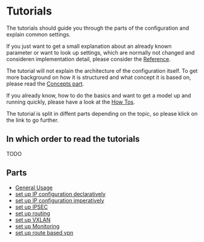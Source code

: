 # Tutorials

The tutorials should guide you through the parts of the configuration and explain
common settings.

If you just want to get a small explanation about an already known parameter
or want to look up settings, which are normally not changed and consideren implementation
detail, please consider the [Reference](../reference/index.md).

The tutorial will not explain the architecture of the configuration itself.
To get more background on how it is structured and what concept it is based on,
please read the [Concepts part](../concepts/index.md).

If you already know, how to do the basics and want to get a model up and running quickly,
please have a look at the [How Tos](../how-tos/index.md).

The tutorial is split in diffent parts depending on the topic,
so please klick on the link to go further.

## In which order to read the tutorials

TODO

## Parts

* [General Usage](./general_usage.md)
* [set up IP configuration declaratively](./declarative_ip_configuration.md)
* [set up IP configuration imperatively](./imperative_ip_configuration.md)
* [set up IPSEC](./setup_ipsec.md)
* [set up routing](./setup_routing.md)
* [set up VXLAN](./setup_vxlan.md)
* [set up Monitoring](./setup_monitoring.md)
* [set up route based vpn](./route_based_vpn.md)
